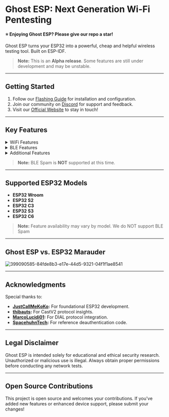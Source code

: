 # Ghost ESP: Next Generation Wi-Fi Pentesting

**⭐️ Enjoying Ghost ESP? Please give our repo a star!**

Ghost ESP turns your ESP32 into a powerful, cheap and helpful wireless testing tool. Built on ESP-IDF.

> **Note:** This is an **Alpha release**. Some features are still under development and may be unstable.

---

## Getting Started

1. Follow our [Flashing Guide](https://github.com/Spooks4576/Ghost_ESP/wiki) for installation and configuration.
2. Join our community on [Discord](https://discord.gg/PkdjxqYKe4) for support and feedback.
3. Visit our [Official Website](https://ghostesp.net) to stay in touch!

---
## Key Features

<details>
<summary>WiFi Features</summary>

- **AP Scanning** – Detect nearby WiFi networks.
- **Station Scanning** – Monitor connected WiFi clients.
- **Beacon Spam** – Broadcast customizable SSID beacons.
- **Deauthentication Attacks** – Disconnect clients from specific networks.
- **WiFi Capture** – Log probe requests, beacon frames, deauth packets, and raw data *(requires SD card or compatible storage)*.
- **Evil Portal** – Set up a fake WiFi portal with a custom SSID and domain.
- **Pineapple Detection** – Detect Wi-Fi Pineapples and Evil Twin Attacks.
- **Web-UI** – Built-in interface for changing settings and sending commands easily.
- **Port Scanning** – Scan your local network for open ports.

</details>

<details>
<summary>BLE Features</summary>

- **BLE Scanning** – Detect BLE devices, including specialized modes for AirTags, Flipper Zeros, and more.
- **BLE Packet Capture** – Capture and analyze BLE traffic.
- **BLE Wardriving** – Map and track BLE devices in your vicinity.

</details>

<details>
<summary>Additional Features</summary>

- **GPS Integration** – Retrieve location info via the `gpsinfo` command *(on supported hardware)*.
- **RGB LED Modes** – Customizable LED feedback (Stealth, Normal, Rainbow).
- **DIAL & Chromecast V2 Support** – Interact with DIAL-capable devices (e.g., Roku, Chromecast).
- **Flappy Ghost and Rave Modes** – Extra apps for boards with displays.

</details>

> **Note:** BLE Spam is **NOT** supported at this time.

---

## Supported ESP32 Models

- **ESP32 Wroom**
- **ESP32 S2**
- **ESP32 C3**
- **ESP32 S3**
- **ESP32 C6**

> **Note:** Feature availability may vary by model.
> We do NOT support BLE Spam
---

## Ghost ESP vs. ESP32 Marauder
![399090585-84fde8b3-e17e-44d5-9321-04f1f1ae8541](https://github.com/user-attachments/assets/1455802e-390a-4320-a224-aba2bdd412d0)

---

## Acknowledgments

Special thanks to:

- **[JustCallMeKoKo](https://github.com/justcallmekoko/ESP32Marauder):** For foundational ESP32 development.
- **[thibauts](https://github.com/thibauts/node-castv2-client):** For CastV2 protocol insights.
- **[MarcoLucidi01](https://github.com/MarcoLucidi01/ytcast/tree/master/dial):** For DIAL protocol integration.
- **[SpacehuhnTech](https://github.com/SpacehuhnTech/esp8266_deauther):** For reference deauthentication code.

---

## Legal Disclaimer

Ghost ESP is intended solely for educational and ethical security research. Unauthorized or malicious use is illegal. Always obtain proper permissions before conducting any network tests.

---

## Open Source Contributions

This project is open source and welcomes your contributions. If you've added new features or enhanced device support, please submit your changes!
